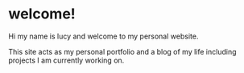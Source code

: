 # welcome!
Hi my name is lucy and welcome to my personal website.

This site acts as my personal portfolio and a blog of my life including projects
I am currently working on. 
